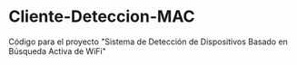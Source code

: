 # Cliente-Deteccion-MAC
Código para el proyecto "Sistema de Detección de Dispositivos Basado en Búsqueda Activa de WiFi"

